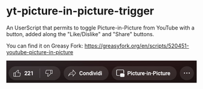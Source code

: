 # yt-picture-in-picture-trigger

An UserScript that permits to toggle Picture-in-Picture from YouTube with a
button, added along the "Like/Dislike" and "Share" buttons.

You can find it on Greasy Fork:
https://greasyfork.org/en/scripts/520451-youtube-picture-in-picture

![The Picture-in-Picture button displayed alongside the "Share" button](./screenshot.jpg)
